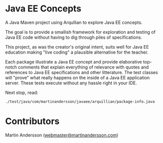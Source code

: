 Java EE Concepts
================

A Java Maven project using Arqullian to explore Java EE concepts.

The goal is to provide a smallish framework for exploration and testing of Java EE code without having to dig through piles of specifications.

This project, as was the creator's original intent, suits well for Java EE education making "live coding" a plausible alternative for the teacher.

Each package illustrate a Java EE concept and provide elaborative top-notch comments that explain everything of relevance with quotes and references to Java EE specifications and other litterature. The test classes will "prove" what really happens on the inside of a Java EE application server. These tests execute without any hassle right in your IDE.

Next stop, read:

    ./test/java/com/martinandersson/javaee/arquillian/package-info.java

Contributors
===
Martin Andersson (webmaster@martinandersson.com)
